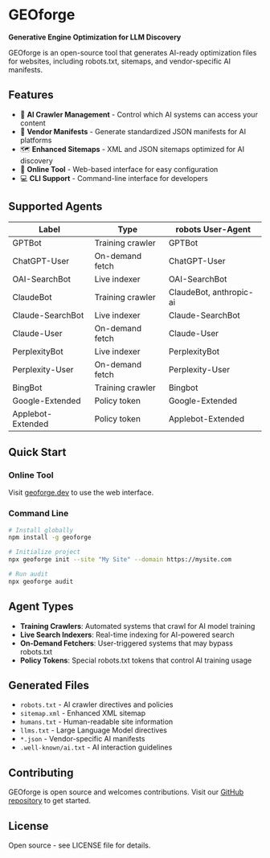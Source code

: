 # GEOforge

**Generative Engine Optimization for LLM Discovery**

GEOforge is an open-source tool that generates AI-ready optimization files for websites, including robots.txt, sitemaps, and vendor-specific AI manifests.

## Features

- 🤖 **AI Crawler Management** - Control which AI systems can access your content
- 📄 **Vendor Manifests** - Generate standardized JSON manifests for AI platforms
- 🗺️ **Enhanced Sitemaps** - XML and JSON sitemaps optimized for AI discovery
- 🔧 **Online Tool** - Web-based interface for easy configuration
- 💻 **CLI Support** - Command-line interface for developers

## Supported Agents

| Label | Type | robots User-Agent |
|-------|------|-------------------|
| GPTBot | Training crawler | GPTBot |
| ChatGPT-User | On-demand fetch | ChatGPT-User |
| OAI-SearchBot | Live indexer | OAI-SearchBot |
| ClaudeBot | Training crawler | ClaudeBot, anthropic-ai |
| Claude-SearchBot | Live indexer | Claude-SearchBot |
| Claude-User | On-demand fetch | Claude-User |
| PerplexityBot | Live indexer | PerplexityBot |
| Perplexity-User | On-demand fetch | Perplexity-User |
| BingBot | Training crawler | Bingbot |
| Google-Extended | Policy token | Google-Extended |
| Applebot-Extended | Policy token | Applebot-Extended |

## Quick Start

### Online Tool
Visit [geoforge.dev](https://geoforge.dev) to use the web interface.

### Command Line
```bash
# Install globally
npm install -g geoforge

# Initialize project
npx geoforge init --site "My Site" --domain https://mysite.com

# Run audit
npx geoforge audit
```

## Agent Types

- **Training Crawlers**: Automated systems that crawl for AI model training
- **Live Search Indexers**: Real-time indexing for AI-powered search
- **On-Demand Fetchers**: User-triggered systems that may bypass robots.txt
- **Policy Tokens**: Special robots.txt tokens that control AI training usage

## Generated Files

- `robots.txt` - AI crawler directives and policies
- `sitemap.xml` - Enhanced XML sitemap
- `humans.txt` - Human-readable site information
- `llms.txt` - Large Language Model directives
- `*.json` - Vendor-specific AI manifests
- `.well-known/ai.txt` - AI interaction guidelines

## Contributing

GEOforge is open source and welcomes contributions. Visit our [GitHub repository](https://github.com/geoforge/geoforge) to get started.

## License

Open source - see LICENSE file for details.
